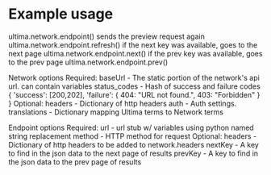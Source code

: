# Example usage
ultima.network.endpoint()
sends the preview request again
ultima.network.endpoint.refresh()
if the next key was available, goes to the next page
ultima.network.endpoint.next()
if the prev key was available, goes to the prev page
ultima.network.endpoint.prev()

Network options
Required:
baseUrl - The static portion of the network's api url.
          can contain variables
status_codes - Hash of success and failure codes
               {
                    'success': [200,202],
                    'failure': {
                                404: "URL not found.",
                                403: "Forbidden"
                    }
                }
Optional:
headers - Dictionary of http headers
auth - Auth settings.
translations - Dictionary mapping Ultima terms to Network terms

Endpoint options
Required:
url - url stub w/ variables using python named string replacement
method - HTTP method for request
Optional:
headers - Dictionary of http headers to be added to network.headers
nextKey - A key to find in the json data to the next page of results
prevKey - A key to find in the json data to the prev page of results

